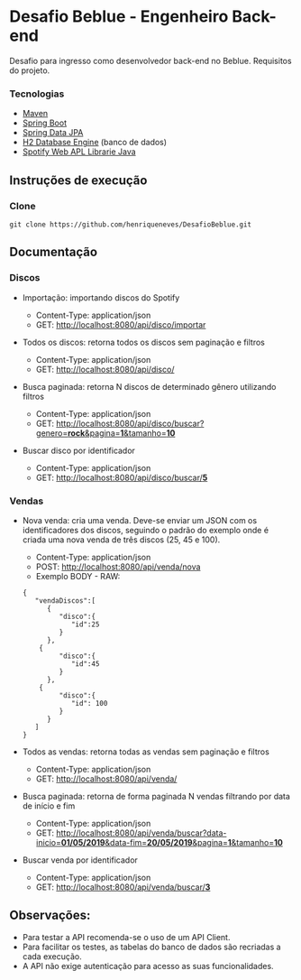 # Desafio Beblue - Engenheiro Back-end

Desafio para ingresso como desenvolvedor back-end no Beblue. Requisitos do projeto.

### Tecnologias
- [Maven](https://maven.apache.org/)
- [Spring Boot](https://spring.io/projects/spring-boot)
- [Spring Data JPA](https://spring.io/projects/spring-data-jpa)
- [H2 Database Engine](https://www.h2database.com/) (banco de dados)
- [Spotify Web APL Librarie Java](https://github.com/thelinmichael/spotify-web-api-java)

## Instruções de execução

### Clone
```git clone https://github.com/henriqueneves/DesafioBeblue.git```

## Documentação

### Discos
* Importação: importando discos do Spotify
  * Content-Type: application/json
  * GET: [http://localhost:8080/api/disco/importar](http://localhost:8080/api/disco/importar)
  
* Todos os discos: retorna todos os discos sem paginação e filtros
  * Content-Type: application/json
  * GET: [http://localhost:8080/api/disco/](http://localhost:8080/api/disco/)
  
* Busca paginada: retorna N discos de determinado gênero utilizando filtros
  * Content-Type: application/json
  * GET: [http://localhost:8080/api/disco/buscar?genero=**rock**&pagina=**1**&tamanho=**10**](http://localhost:8080/api/disco/buscar?genero=rock&pagina=1&tamanho=10)
  
 * Buscar disco por identificador
   * Content-Type: application/json
   * GET: [http://localhost:8080/api/disco/buscar/**5**](http://localhost:8080/api/disco/buscar/5)
   
### Vendas
* Nova venda: cria uma venda. Deve-se enviar um JSON com os identificadores dos discos, seguindo o padrão do exemplo onde é criada uma nova venda de três discos (25, 45 e 100).
  * Content-Type: application/json
  * POST: [http://localhost:8080/api/venda/nova](http://localhost:8080/api/venda/nova)
  * Exemplo BODY - RAW:
  ```
  {
     "vendaDiscos":[
        {
           "disco":{
              "id":25
           }
        },
  	  {
           "disco":{
              "id":45
           }
        },
  	  {
           "disco":{
              "id": 100
           }
        }
     ]
  }
  ```

* Todos as vendas: retorna todas as vendas sem paginação e filtros
  * Content-Type: application/json
  * GET: [http://localhost:8080/api/venda/](http://localhost:8080/api/venda/)
  
* Busca paginada: retorna de forma paginada N vendas filtrando por data de início e fim
  * Content-Type: application/json
  * GET: [http://localhost:8080/api/venda/buscar?data-inicio=**01/05/2019**&data-fim=**20/05/2019**&pagina=**1**&tamanho=**10**](http://localhost:8080/api/venda/buscar?data-inicio=01/05/2019&data-fim=20/05/2019&pagina=1&tamanho=10)
  
* Buscar venda por identificador
  * Content-Type: application/json
  * GET: [http://localhost:8080/api/venda/buscar/**3**](http://localhost:8080/api/disco/buscar/5)
   
## Observações:

* Para testar a API recomenda-se o uso de um API Client.
* Para facilitar os testes, as tabelas do banco de dados são recriadas a cada execução.
* A API não exige autenticação para acesso as suas funcionalidades.